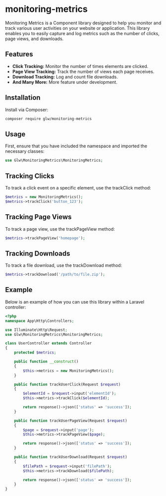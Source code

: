 # monitoring-metrics

Monitoring Metrics is a Component library designed to help you monitor and track various user activities on your website or application. This library enables you to easily capture and log metrics such as the number of clicks, page views, and downloads. 

## Features

- **Click Tracking:** Monitor the number of times elements are clicked.
- **Page View Tracking:** Track the number of views each page receives.
- **Download Tracking:** Log and count file downloads.
- **And Many More:** More feature under development.

## Installation

Install via Composer:

```bash
composer require glw/monitoring-metrics
```

## Usage

First, ensure that you have included the namespace and imported the necessary classes:

```php
use Glw\MonitoringMetrics\MonitoringMetrics;
```

## Tracking Clicks
To track a click event on a specific element, use the trackClick method:

```php
$metrics = new MonitoringMetrics();
$metrics->trackClick('button_123');
```

## Tracking Page Views
To track a page view, use the trackPageView method:

```php
$metrics->trackPageView('homepage');
```

## Tracking Downloads
To track a file download, use the trackDownload method:

```php
$metrics->trackDownload('/path/to/file.zip');
```


## Example
Below is an example of how you can use this library within a Laravel controller:

```php
<?php
namespace App\Http\Controllers;

use Illuminate\Http\Request;
use Glw\MonitoringMetrics\MonitoringMetrics;

class UserController extends Controller
{
    protected $metrics;

    public function __construct()
    {
        $this->metrics = new MonitoringMetrics();
    }

    public function trackUserClick(Request $request)
    {
        $elementId = $request->input('elementId');
        $this->metrics->trackClick($elementId);

        return response()->json(['status' => 'success']);
    }

    public function trackUserPageView(Request $request)
    {
        $page = $request->input('page');
        $this->metrics->trackPageView($page);

        return response()->json(['status' => 'success']);
    }

    public function trackUserDownload(Request $request)
    {
        $filePath = $request->input('filePath');
        $this->metrics->trackDownload($filePath);

        return response()->json(['status' => 'success']);
    }
}
```
